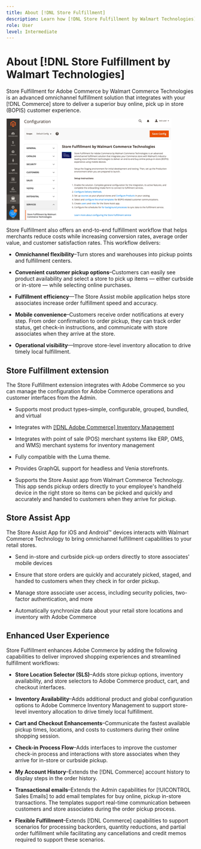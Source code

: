 ```yaml
---
title: About [!DNL Store Fulfillment]
description: Learn how [!DNL Store Fulfillment by Walmart Technologies] supports buy online, pick up in-store (BOPIS) services to Adobe Commerce and Magento Open Source customers. Use the Store Assist mobile to streamline BOPIS fulfillment and order processing for store associates and Commerce customers.
role: User
level: Intermediate
---
```

# About [!DNL Store Fulfillment by Walmart Technologies]

Store Fulfillment for Adobe Commerce by Walmart Commerce Technologies is
an advanced omnichannel fulfillment solution that integrates with your [!DNL Commerce] store to deliver a superior buy online, pick up in store (BOPIS) customer experience.

![Store Fulfillment by Walmart Technologies Admin configuration](assets/store-fulfillment-admin-home.png
)

Store Fulfillment also offers an end-to-end fulfillment workflow that helps merchants reduce costs while increasing conversion rates, average order value, and customer satisfaction rates. This workflow delivers: 

* **Omnichannel flexibility**–Turn stores and warehouses into pickup points and fulfillment centers.

* **Convenient customer pickup options**–Customers can easily see product availability and select a store to pick up items — either curbside or in-store — while selecting online purchases.

* **Fulfillment efficiency**—The Store Assist mobile application helps store associates increase order fulfillment speed and accuracy.

* **Mobile convenience**–Customers receive order notifications at every step. From order confirmation to order pickup, they can track order status, get check-in instructions, and communicate with store associates when they arrive at the store.

* **Operational visibility**—Improve store-level inventory allocation to drive timely local fulfillment.

## Store Fulfillment extension

The Store Fulfillment extension integrates with Adobe Commerce 
so you can manage the configuration for Adobe Commerce operations and customer interfaces 
from the Admin.

* Supports most product types–simple, configurable, grouped, bundled, and virtual

* Integrates with [[!DNL Adobe Commerce] Inventory Management](https://docs.magento.com/user-guide/catalog/inventory-learn-more.html)

* Integrates with point of sale (POS) merchant systems like ERP, OMS, and WMS) merchant systems for inventory management

* Fully compatible with the Luma theme.

* Provides GraphQL support for headless and Venia storefronts.

* Supports the Store Assist app from Walmart Commerce Technology. This app sends pickup orders directly to your employee's handheld device in the right store so items can be picked and quickly and accurately
and handed to customers when they arrive for pickup.

## Store Assist App

The Store Assist App for iOS and Android™ devices interacts with Walmart Commerce Technology
to bring omnichannel fulfillment capabilities to your retail stores.

* Send in-store and curbside pick-up orders directly to store associates' mobile devices

* Ensure that store orders are quickly and accurately picked, staged, and handed to customers when they check in for order pickup.

* Manage store associate user access, including security policies, two-factor authentication, and more

* Automatically synchronize data about your retail store locations and inventory with Adobe Commerce

## Enhanced User Experience

Store Fulfillment enhances Adobe Commerce by adding the following capabilities to 
deliver improved shopping experiences and streamlined fulfillment workflows:

* **Store Location Selector (SLS)**–Adds store pickup options,
inventory availability, and store selectors to Adobe Commerce product, cart, and 
checkout interfaces.

* **Inventory Availability**–Adds additional product and global configuration options to Adobe Commerce Inventory Management to support store-level inventory allocation to drive timely local fulfillment.

* **Cart and Checkout Enhancements**–Communicate the fastest available
pickup times, locations, and costs to customers during their online shopping session.

* **Check-in Process Flow**–Adds interfaces to improve the customer check-in process and interactions with store associates when they arrive for in-store or curbside pickup.

* **My Account History**–Extends the [!DNL Commerce] account history to display steps in the order history.

* **Transactional emails**–Extends the Admin capabilities for [!UICONTROL Sales Emails] to add email templates for buy online, pickup in-store transactions. The templates support real-time communication between customers and store associates during the order pickup process.

* **Flexible Fulfillment**–Extends [!DNL Commerce] capabilities to support scenarios for processing backorders, quantity reductions, and partial order fulfillment while facilitating any cancellations and credit memos required to support these scenarios.
